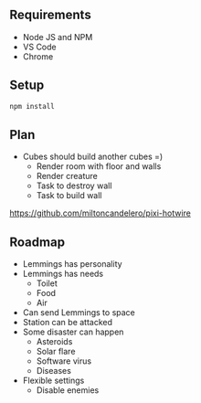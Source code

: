 ## Requirements

- Node JS and NPM
- VS Code
- Chrome

## Setup

```bash
npm install
```

## Plan

- Cubes should build another cubes =)
  - Render room with floor and walls
  - Render creature
  - Task to destroy wall
  - Task to build wall

https://github.com/miltoncandelero/pixi-hotwire

## Roadmap

- Lemmings has personality
- Lemmings has needs
  - Toilet
  - Food
  - Air
- Can send Lemmings to space
- Station can be attacked
- Some disaster can happen
  - Asteroids
  - Solar flare
  - Software virus
  - Diseases
- Flexible settings
  - Disable enemies
